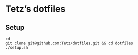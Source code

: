 # Tetz’s dotfiles

## Setup 


```shell
cd
git clone git@github.com:Tetz/dotfiles.git && cd dotfiles 
./setup.sh
```

